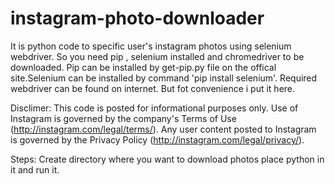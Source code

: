 # instagram-photo-downloader
It is python code  to specific user's instagram photos using selenium webdriver.
So you need pip , selenium installed and chromedriver to be downloaded. Pip can
be installed by get-pip.py file on the offical site.Selenium can be
installed by  command 'pip install selenium'. Required webdriver can be found 
on internet. But fot convenience i put it here.

Disclimer:
This code is posted for informational purposes only. Use of Instagram is governed 
by the company's Terms of Use (http://instagram.com/legal/terms/). Any user content 
posted to Instagram is governed by the Privacy Policy (http://instagram.com/legal/privacy/).

Steps:
Create directory where you want to download photos place python in it and run it.
